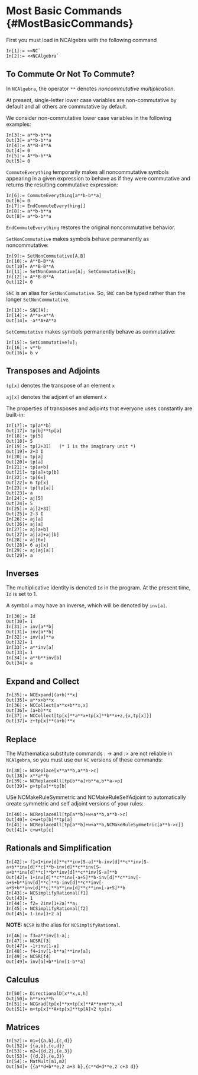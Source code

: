 # Most Basic Commands {#MostBasicCommands}

First you must load in NCAlgebra with the following command 

    In[1]:= <<NC`
    In[2]:= <<NCAlgebra`

## To Commute Or Not To Commute?

In `NCAlgebra`, the operator `**` denotes *noncommutative multiplication*.

At present, single-letter lower case variables are non-commutative by default and all others are commutative by default.

We consider non-commutative lower case variables in the following examples:

    In[3]:= a**b-b**a
    Out[3]= a**b-b**a
    In[4]:= A**B-B**A
    Out[4]= 0
    In[5]:= A**b-b**A
    Out[5]= 0

`CommuteEverything` temporarily makes all noncommutative symbols appearing in a given expression to behave as if they were commutative and returns the resulting commutative expression:

    In[6]:= CommuteEverything[a**b-b**a]
    Out[6]= 0
    In[7]:= EndCommuteEverything[]
    In[8]:= a**b-b**a
    Out[8]= a**b-b**a

`EndCommuteEverything` restores the original noncommutative behavior.

`SetNonCommutative` makes symbols behave permanently as noncommutative:

    In[9]:= SetNonCommutative[A,B]
    In[10]:= A**B-B**A
    Out[10]= A**B-B**A
    In[11]:= SetNonCommutative[A]; SetCommutative[B];
    In[12]:= A**B-B**A
    Out[12]= 0
    
`SNC` is an alias for `SetNonCommutative`. So, `SNC` can be typed rather than the longer `SetNonCommutative`.

    In[13]:= SNC[A];
    In[14]:= A**a-a**A
    Out[14]= -a**A+A**a

`SetCommutative` makes symbols permanently behave as commutative:

    In[15]:= SetCommutative[v];
    In[16]:= v**b
    Out[16]= b v

## Transposes and Adjoints

`tp[x]` denotes the transpose of an element `x`

`aj[x]` denotes the adjoint of an element `x`
   
The properties of transposes and adjoints that everyone uses constantly are built-in: 

    In[17]:= tp[a**b]
    Out[17]= tp[b]**tp[a]
    In[18]:= tp[5]
    Out[18]= 5
    In[19]:= tp[2+3I]   (* I is the imaginary unit *)
    Out[19]= 2+3 I
    In[20]:= tp[a]
    Out[20]= tp[a]
    In[21]:= tp[a+b]
    Out[21]= tp[a]+tp[b]
    In[22]:= tp[6x]
    Out[22]= 6 tp[x]
    In[23]:= tp[tp[a]]
    Out[23]= a
    In[24]:= aj[5]
    Out[24]= 5
    In[25]:= aj[2+3I]
    Out[25]= 2-3 I
    In[26]:= aj[a]
    Out[26]= aj[a]
    In[27]:= aj[a+b]
    Out[27]= aj[a]+aj[b]
    In[28]:= aj[6x]
    Out[28]= 6 aj[x]
    In[29]:= aj[aj[a]]
    Out[29]= a

## Inverses

The multiplicative identity is denoted `Id` in the program. At the present time, `Id` is set to 1.

A symbol `a` may have an inverse, which will be denoted by `inv[a]`.

    In[30]:= Id
    Out[30]= 1
    In[31]:= inv[a**b]
    Out[31]= inv[a**b]
    In[32]:= inv[a]**a
    Out[32]= 1
    In[33]:= a**inv[a]
    Out[33]= 1
    In[34]:= a**b**inv[b]
    Out[34]= a

## Expand and Collect

    In[35]:= NCExpand[(a+b)**x]
    Out[35]= a**x+b**x
    In[36]:= NCCollect[a**x+b**x,x]
    Out[36]= (a+b)**x
    In[37]:= NCCollect[tp[x]**a**x+tp[x]**b**x+z,{x,tp[x]}]
    Out[37]= z+tp[x]**(a+b)**x

## Replace

The Mathematica substitute commands \. -> and \:> are not reliable in `NCAlgebra`,  so you must use our `NC` versions of these commands:

    In[38]:= NCReplace[x**a**b,a**b->c]
    Out[38]= x**a**b
    In[39]:= NCReplaceAll[tp[b**a]+b**a,b**a->p]
    Out[39]= p+tp[a]**tp[b]

USe NCMakeRuleSymmetric and NCMakeRuleSelfAdjoint to automatically create symmetric and self adjoint versions of your rules:

    In[40]:= NCReplaceAll[tp[a**b]+w+a**b,a**b->c]
    Out[40]= c+w+tp[b]**tp[a]
    In[41]:= NCReplaceAll[tp[a**b]+w+a**b,NCMakeRuleSymmetric[a**b->c]]
    Out[41]= c+w+tp[c]

## Rationals and Simplification

    In[42]:= f1=1+inv[d]**c**inv[S-a]**b-inv[d]**c**inv[S-a+b**inv[d]**c]**b-inv[d]**c**inv[S-a+b**inv[d]**c]**b**inv[d]**c**inv[S-a]**b
    Out[42]= 1+inv[d]**c**inv[-a+S]**b-inv[d]**c**inv[-a+S+b**inv[d]**c]**b-inv[d]**c**inv[-a+S+b**inv[d]**c]**b**inv[d]**c**inv[-a+S]**b
    In[43]:= NCSimplifyRational[f1]
    Out[43]= 1
    In[44]:= f2= 2inv[1+2a]**a;
    In[45]:= NCSimplifyRational[f2]
    Out[45]= 1-inv[1+2 a]

**NOTE:** `NCSR` is the alias for `NCSimplifyRational`.

    In[46]:= f3=a**inv[1-a];
    In[47]:= NCSR[f3]
    Out[47]= -1+inv[1-a]
    In[48]:= f4=inv[1-b**a]**inv[a];
    In[49]:= NCSR[f4]
    Out[49]= inv[a]+b**inv[1-b**a]

## Calculus

    In[50]:= DirectionalD[x**x,x,h]
    Out[50]= h**x+x**h
    In[51]:= NCGrad[tp[x]**x+tp[x]**A**x+m**x,x]
    Out[51]= m+tp[x]**A+tp[x]**tp[A]+2 tp[x]

## Matrices

    In[52]:= m1={{a,b},{c,d}}
    Out[52]= {{a,b},{c,d}}
    In[53]:= m2={{d,2},{e,3}}
    Out[53]= {{d,2},{e,3}}
    In[54]:= MatMult[m1,m2]
    Out[54]= {{a**d+b**e,2 a+3 b},{c**d+d**e,2 c+3 d}}
